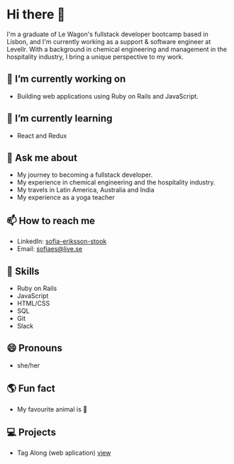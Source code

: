 # Hi there 👋

I'm a graduate of Le Wagon's fullstack developer bootcamp based in Lisbon, and I'm currently working as a support & software engineer at Levellr. With a background in chemical engineering and management in the hospitality industry, I bring a unique perspective to my work.

## 🔭 I’m currently working on
- Building web applications using Ruby on Rails and JavaScript.
## 🌱 I’m currently learning
- React and Redux
## 💬 Ask me about
- My journey to becoming a fullstack developer.
- My experience in chemical engineering and the hospitality industry.
- My travels in Latin America, Australia and India
- My experience as a yoga teacher
## 📫 How to reach me
- LinkedIn: [sofia-eriksson-stook](https://www.linkedin.com/in/sofia-eriksson-stook/)
- Email: sofiaes@live.se
## 🚀 Skills
- Ruby on Rails
- JavaScript
- HTML/CSS
- SQL
- Git
- Slack
## 😄 Pronouns
- she/her
## 🌎 Fun fact
- My favourite animal is 🦝
## 💻 Projects
- Tag Along (web aplication) [view](https://github.com/DanielSGaspar/tag_along)
